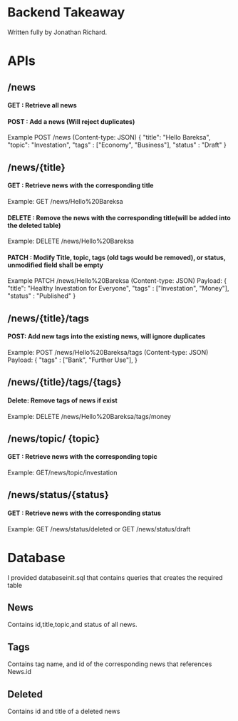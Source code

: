 # Backend Takeaway 
Written fully by Jonathan Richard.

# APIs
## /news
#### GET : Retrieve all news 
#### POST : Add a news (Will reject duplicates)
Example POST /news (Content-type: JSON)
{
    "title": "Hello Bareksa",
    "topic": "Investation",
    "tags" : ["Economy", "Business"],
    "status" : "Draft"
}
## /news/{title}
#### GET : Retrieve news with the corresponding title 
Example: GET /news/Hello%20Bareksa
#### DELETE : Remove the news with the corresponding title(will be added into the deleted table)
Example: DELETE /news/Hello%20Bareksa
#### PATCH : Modify Title, topic, tags (old tags would be removed), or status, unmodified field shall be empty
Example  PATCH /news/Hello%20Bareksa (Content-type: JSON)
Payload:
{
    "title": "Healthy Investation for Everyone",
    "tags" : ["Investation", "Money"],
    "status" : "Published"
}

## /news/{title}/tags
#### POST: Add new tags into the existing news, will ignore duplicates
Example:  POST /news/Hello%20Bareksa/tags (Content-type: JSON)
Payload:
{
    "tags" : ["Bank", "Further Use"],
}
## /news/{title}/tags/{tags}
#### Delete: Remove tags of news if exist
Example: DELETE /news/Hello%20Bareksa/tags/money

## /news/topic/ {topic}
#### GET : Retrieve news with the corresponding topic
Example: GET/news/topic/investation

## /news/status/{status}
#### GET : Retrieve news with the corresponding status
Example: GET /news/status/deleted 
or
GET /news/status/draft


# Database
I provided databaseinit.sql that contains queries that creates the required table 
## News
Contains id,title,topic,and status of all news. 
## Tags
Contains tag name, and id of the corresponding news that references News.id 
## Deleted
Contains id and title of a deleted news